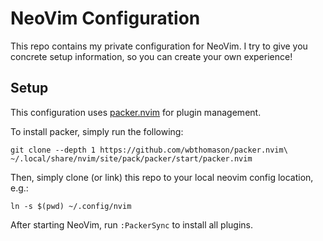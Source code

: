# NeoVim Configuration

This repo contains my private configuration for NeoVim. I try to give you concrete setup information, so you can create your own experience!

## Setup

This configuration uses [packer.nvim](https://github.com/wbthomason/packer.nvim) for plugin management.

To install packer, simply run the following:

```shell
git clone --depth 1 https://github.com/wbthomason/packer.nvim\
~/.local/share/nvim/site/pack/packer/start/packer.nvim
```

Then, simply clone (or link) this repo to your local neovim config location, e.g.:

```shell
ln -s $(pwd) ~/.config/nvim
```

After starting NeoVim, run `:PackerSync` to install all plugins.
